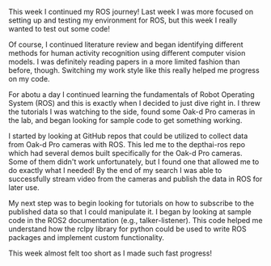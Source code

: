 This week I continued my ROS journey! Last week I was more focused on setting up and testing my environment for ROS, but this week I really wanted to test out some code!

Of course, I continued literature review and began identifying different methods for human activity recognition using different computer vision models. I was definitely reading papers in a more limited fashion than before, though. Switching my work style like this really helped me progress on my code.

For abotu a day I continued learning the fundamentals of Robot Operating System (ROS) and this is exactly when I decided to just dive right in. I threw the tutorials I was watching to the side, found some Oak-d Pro cameras in the lab, and began looking for sample code to get something working.

I started by looking at GitHub repos that could be utilized to collect data from Oak-d Pro cameras with ROS. This led me to the depthai-ros repo which had several demos built specifically for the Oak-d Pro cameras. Some of them didn't work unfortunately, but I found one that allowed me to do exactly what I needed! By the end of my search I was able to successfully stream video from the cameras and publish the data in ROS for later use.

My next step was to begin looking for tutorials on how to subscribe to the published data so that I could manipulate it. I began by looking at sample code in the ROS2 documentation (e.g., talker-listener). This code helped me understand how the rclpy library for python could be used to write ROS packages and implement custom functionality.

This week almost felt too short as I made such fast progress!
